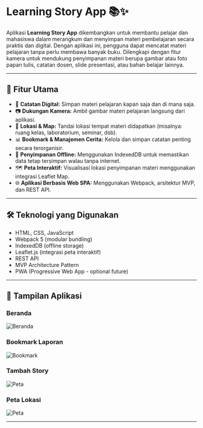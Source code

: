 # Learning Story App 📚✨

Aplikasi **Learning Story App** dikembangkan untuk membantu pelajar dan mahasiswa dalam merangkum dan menyimpan materi pembelajaran secara praktis dan digital. Dengan aplikasi ini, pengguna dapat mencatat materi pelajaran tanpa perlu membawa banyak buku. Dilengkapi dengan fitur kamera untuk mendukung penyimpanan materi berupa gambar atau foto papan tulis, catatan dosen, slide presentasi, atau bahan belajar lainnya.

---

## 🚀 Fitur Utama

- 📌 **Catatan Digital:** Simpan materi pelajaran kapan saja dan di mana saja.
- 📷 **Dukungan Kamera:** Ambil gambar materi pelajaran langsung dari aplikasi.
- 📍 **Lokasi & Map:** Tandai lokasi tempat materi didapatkan (misalnya: ruang kelas, laboratorium, seminar, dsb).
- 📊 **Bookmark & Manajemen Cerita:** Kelola dan simpan catatan penting secara terorganisir.
- 💾 **Penyimpanan Offline:** Menggunakan IndexedDB untuk memastikan data tetap tersimpan walau tanpa internet.
- 🗺️ **Peta Interaktif:** Visualisasi lokasi penyimpanan materi menggunakan integrasi Leaflet Map.
- 🌐 **Aplikasi Berbasis Web SPA:** Menggunakan Webpack, arsitektur MVP, dan REST API.

---

## 🛠️ Teknologi yang Digunakan

- HTML, CSS, JavaScript
- Webpack 5 (modular bundling)
- IndexedDB (offline storage)
- Leaflet.js (integrasi peta interaktif)
- REST API
- MVP Architecture Pattern
- PWA (Progressive Web App - optional future)

---

## 📸 Tampilan Aplikasi
### Beranda
![Beranda](assets/screenshots/002.png)

### Bookmark Laporan
![Bookmark](assets/screenshots/005.png)

### Tambah Story
![Peta](assets/screenshots/004.png)

### Peta Lokasi
![Peta](assets/screenshots/003.png)

---

